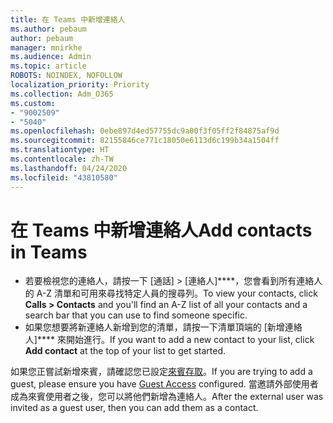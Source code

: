 ```yaml
---
title: 在 Teams 中新增連絡人
ms.author: pebaum
author: pebaum
manager: mnirkhe
ms.audience: Admin
ms.topic: article
ROBOTS: NOINDEX, NOFOLLOW
localization_priority: Priority
ms.collection: Adm_O365
ms.custom:
- "9002509"
- "5040"
ms.openlocfilehash: 0ebe897d4ed57755dc9a00f3f05ff2f84875af9d
ms.sourcegitcommit: 82155846ce771c18050e6113d6c199b34a1504ff
ms.translationtype: HT
ms.contentlocale: zh-TW
ms.lasthandoff: 04/24/2020
ms.locfileid: "43810580"
---
```

# <a name="add-contacts-in-teams"></a><span data-ttu-id="9088c-102">在 Teams 中新增連絡人</span><span class="sxs-lookup"><span data-stu-id="9088c-102">Add contacts in Teams</span></span>

- <span data-ttu-id="9088c-103">若要檢視您的連絡人，請按一下 [通話] > [連絡人]\*\*\*\*，您會看到所有連絡人的 A-Z 清單和可用來尋找特定人員的搜尋列。</span><span class="sxs-lookup"><span data-stu-id="9088c-103">To view your contacts, click **Calls > Contacts** and you'll find an A-Z list of all your contacts and a search bar that you can use to find someone specific.</span></span> 
- <span data-ttu-id="9088c-104">如果您想要將新連絡人新增到您的清單，請按一下清單頂端的 [新增連絡人]\*\*\*\* 來開始進行。</span><span class="sxs-lookup"><span data-stu-id="9088c-104">If you want to add a new contact to your list, click **Add contact** at the top of your list to get started.</span></span>

<span data-ttu-id="9088c-105">如果您正嘗試新增來賓，請確認您已設定[來賓存取](https://docs.microsoft.com/microsoftteams/set-up-guests)。</span><span class="sxs-lookup"><span data-stu-id="9088c-105">If you are trying to add a guest, please ensure you have [Guest Access](https://docs.microsoft.com/microsoftteams/set-up-guests) configured.</span></span> <span data-ttu-id="9088c-106">當邀請外部使用者成為來賓使用者之後，您可以將他們新增為連絡人。</span><span class="sxs-lookup"><span data-stu-id="9088c-106">After the external user was invited as a guest user, then you can add them as a contact.</span></span>
